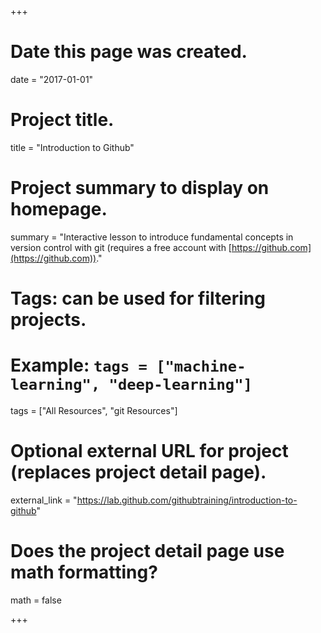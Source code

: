 +++
# Date this page was created.
date = "2017-01-01"


# Project title.
title = "Introduction to Github"

# Project summary to display on homepage.
summary = "Interactive lesson to introduce fundamental concepts in version control with git (requires a free account with [https://github.com](https://github.com))."

# Tags: can be used for filtering projects.
# Example: `tags = ["machine-learning", "deep-learning"]`
tags = ["All Resources", "git Resources"]

# Optional external URL for project (replaces project detail page).
external_link = "https://lab.github.com/githubtraining/introduction-to-github"

# Does the project detail page use math formatting?
math = false


+++
